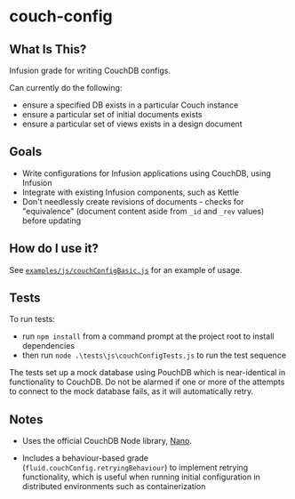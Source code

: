 # couch-config

## What Is This?

Infusion grade for writing CouchDB configs.

Can currently do the following:

* ensure a specified DB exists in a particular Couch instance
* ensure a particular set of initial documents exists
* ensure a particular set of views exists in a design document

## Goals

* Write configurations for Infusion applications using CouchDB, using Infusion
* Integrate with existing Infusion components, such as Kettle
* Don't needlessly create revisions of documents - checks for "equivalence" (document content aside from `_id` and `_rev` values) before updating

## How do I use it?

See [`examples/js/couchConfigBasic.js`](examples/js/couchConfigBasic.js) for an example of usage.

## Tests

To run tests:

* run `npm install` from a command prompt at the project root to install dependencies
* then run `node .\tests\js\couchConfigTests.js` to run the test sequence

The tests set up a mock database using PouchDB which is near-identical in functionality to CouchDB. Do not be alarmed if one or more of the attempts to connect to the mock database fails, as it will automatically retry.

## Notes

* Uses the official CouchDB Node library, [Nano](https://github.com/apache/couchdb-nano).

* Includes a behaviour-based grade (`fluid.couchConfig.retryingBehaviour`) to implement retrying functionality, which is useful when running initial configuration in distributed environments such as containerization
